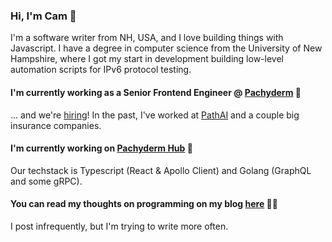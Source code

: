 ### Hi, I'm Cam 👋
I'm a software writer from NH, USA, and I love building things with Javascript. I have a degree in computer science from the University of New Hampshire, where I got my start in development building low-level automation scripts for IPv6 protocol testing.

#### I'm currently working as a Senior Frontend Engineer @ [Pachyderm](https://www.pachyderm.com/) 🧳
... and we're [hiring](https://boards.greenhouse.io/pachyderm)! In the past, I've worked at [PathAI](https://www.pathai.com/) and a couple big insurance companies.

#### I'm currently working on [Pachyderm Hub](https://hub.pachyderm.com) 🚀
Our techstack is Typescript (React & Apollo Client) and Golang (GraphQL and some gRPC).

#### You can read my thoughts on programming on my blog [here](https://bigono.dev/) 👨‍💻
I post infrequently, but I'm trying to write more often.
